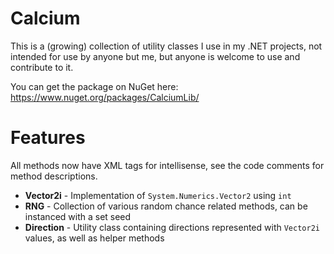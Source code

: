 # Calcium

This is a (growing) collection of utility classes I use in my .NET projects, not intended for use by anyone but me, but anyone is welcome to use and contribute to it.

You can get the package on NuGet here: https://www.nuget.org/packages/CalciumLib/

# Features

All methods now have XML tags for intellisense, see the code comments for method descriptions.

* **Vector2i** - Implementation of `System.Numerics.Vector2` using `int`
* **RNG** - Collection of various random chance related methods, can be instanced with a set seed
* **Direction** - Utility class containing directions represented with `Vector2i` values, as well as helper methods